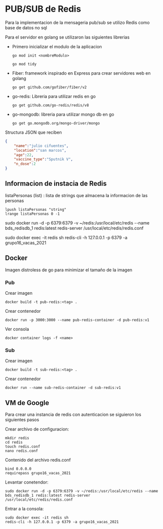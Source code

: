 # PUB/SUB de Redis

Para la implementacion de la mensageria pub/sub se utilizo Redis como base de datos no sql

Para el servidor en golang se utilizaron las siguientes librerias

- Primero inicializar el modulo de la aplicacion

    ```go mod init <nombreModulo>```

    ```go mod tidy```

- Fiber: framework inspirado en Express para crear servidores web en golang

    ```go get github.com/gofiber/fiber/v2```

- go-redis: Libreria para utilizar redis en go

    ```go get github.com/go-redis/redis/v8```

- go-mongodb: libreria para utilizar mongo db en go

    ```go get go.mongodb.org/mongo-driver/mongo```


Structura JSON que reciben

```JSON
{
    "name":"julio cifuentes",
    "location":"san marcos",
    "age":22,
    "vaccine_type":"Sputnik V",
    "n_dose":2
}
```


## Informacion de instacia de Redis

listaPersonas (list) : lista de strings que almacena la informacion de las personas

    lpush listaPersonas "string"
    lrange listaPersonas 0 -1


sudo docker run -d -p 6379:6379 -v ~/redis:/usr/local/etc/redis --name bds_redisdb_1 redis:latest redis-server /usr/local/etc/redis/redis.conf

sudo docker exec -it redis sh
redis-cli -h 127.0.0.1 -p 6379 -a grupo16_vacas_2021

## Docker

Imagen distroless de go para minimizar el tamaño de la imagen

### Pub

Crear imagen

```docker build -t pub-redis:<tag> .```

Crear contenedor

```docker run -p 3000:3000 --name pub-redis-container -d pub-redis:v1```

Ver consola

```docker container logs -f <name>```

### Sub

Crear imagen

```docker build -t sub-redis:<tag> .```

Crear contenedor

```docker run --name sub-redis-container -d sub-redis:v1```

## VM de Google

Para crear una instancia de redis con autenticacion se siguieron los siguientes pasos

Crear archivo de configuracion:

```
mkdir redis
cd redis
touch redis.conf
nano redis.conf
```

Contenido del archivo redis.conf

```
bind 0.0.0.0
requirepass grupo16_vacas_2021
```

Levantar conetendor:

```
sudo docker run -d -p 6379:6379 -v ~/redis:/usr/local/etc/redis --name bds_redisdb_1 redis:latest redis-server /usr/local/etc/redis/redis.conf
```

Entrar a la consola:

```
sudo docker exec -it redis sh
redis-cli -h 127.0.0.1 -p 6379 -a grupo16_vacas_2021
```